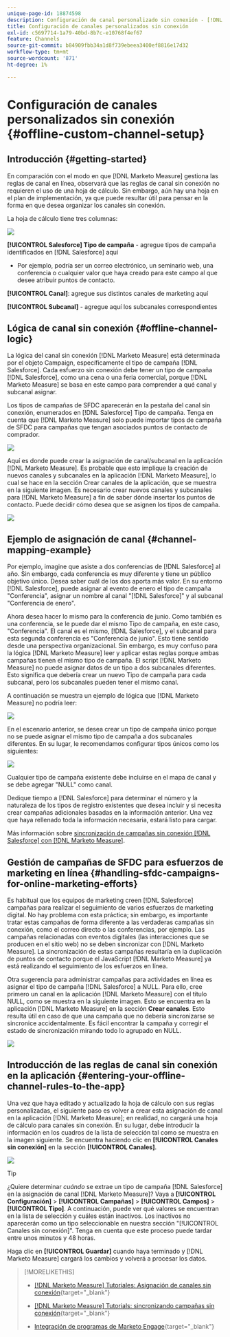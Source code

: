 ```yaml
---
unique-page-id: 18874598
description: Configuración de canal personalizado sin conexión - [!DNL Marketo Measure]
title: Configuración de canales personalizados sin conexión
exl-id: c5697714-1a79-40bd-8b7c-e10768f4ef67
feature: Channels
source-git-commit: b84909fbb34a1d8f739ebeea3400ef8816e17d32
workflow-type: tm+mt
source-wordcount: '871'
ht-degree: 1%

---
```


# Configuración de canales personalizados sin conexión {#offline-custom-channel-setup}

## Introducción {#getting-started}

En comparación con el modo en que [!DNL Marketo Measure] gestiona las reglas de canal en línea, observará que las reglas de canal sin conexión no requieren el uso de una hoja de cálculo. Sin embargo, aún hay una hoja en el plan de implementación, ya que puede resultar útil para pensar en la forma en que desea organizar los canales sin conexión.

La hoja de cálculo tiene tres columnas:

![](assets/1-2.png)

**[!UICONTROL Salesforce] Tipo de campaña** - agregue tipos de campaña identificados en [!DNL Salesforce] aquí

* Por ejemplo, podría ser un correo electrónico, un seminario web, una conferencia o cualquier valor que haya creado para este campo al que desee atribuir puntos de contacto.

**[!UICONTROL Canal]**: agregue sus distintos canales de marketing aquí

**[!UICONTROL Subcanal]** - agregue aquí los subcanales correspondientes

## Lógica de canal sin conexión {#offline-channel-logic}

La lógica del canal sin conexión [!DNL Marketo Measure] está determinada por el objeto Campaign, específicamente el tipo de campaña [!DNL Salesforce]. Cada esfuerzo sin conexión debe tener un tipo de campaña [!DNL Salesforce], como una cena o una feria comercial, porque [!DNL Marketo Measure] se basa en este campo para comprender a qué canal y subcanal asignar.

Los tipos de campañas de SFDC aparecerán en la pestaña del canal sin conexión, enumerados en [!DNL Salesforce] Tipo de campaña. Tenga en cuenta que [!DNL Marketo Measure] solo puede importar tipos de campaña de SFDC para campañas que tengan asociados puntos de contacto de comprador.

![](assets/2-2.png)

Aquí es donde puede crear la asignación de canal/subcanal en la aplicación [!DNL Marketo Measure]. Es probable que esto implique la creación de nuevos canales y subcanales en la aplicación [!DNL Marketo Measure], lo cual se hace en la sección Crear canales de la aplicación, que se muestra en la siguiente imagen. Es necesario crear nuevos canales y subcanales para [!DNL Marketo Measure] a fin de saber dónde insertar los puntos de contacto. Puede decidir cómo desea que se asignen los tipos de campaña.

![](assets/3-2.png)

## Ejemplo de asignación de canal {#channel-mapping-example}

Por ejemplo, imagine que asiste a dos conferencias de [!DNL Salesforce] al año. Sin embargo, cada conferencia es muy diferente y tiene un público objetivo único. Desea saber cuál de los dos aporta más valor. En su entorno [!DNL Salesforce], puede asignar al evento de enero el tipo de campaña &quot;Conferencia&quot;, asignar un nombre al canal &quot;[!DNL Salesforce]&quot; y al subcanal &quot;Conferencia de enero&quot;.

Ahora desea hacer lo mismo para la conferencia de junio. Como también es una conferencia, se le puede dar el mismo Tipo de campaña, en este caso, &quot;Conferencia&quot;. El canal es el mismo, [!DNL Salesforce], y el subcanal para esta segunda conferencia es &quot;Conferencia de junio&quot;. Esto tiene sentido desde una perspectiva organizacional. Sin embargo, es muy confuso para la lógica [!DNL Marketo Measure] leer y aplicar estas reglas porque ambas campañas tienen el mismo tipo de campaña. El script [!DNL Marketo Measure] no puede asignar datos de un tipo a dos subcanales diferentes. Esto significa que debería crear un nuevo Tipo de campaña para cada subcanal, pero los subcanales pueden tener el mismo canal.

A continuación se muestra un ejemplo de lógica que [!DNL Marketo Measure] no podría leer:

![](assets/4-2.png)

En el escenario anterior, se desea crear un tipo de campaña único porque no se puede asignar el mismo tipo de campaña a dos subcanales diferentes. En su lugar, le recomendamos configurar tipos únicos como los siguientes:

![](assets/5-2.png)

Cualquier tipo de campaña existente debe incluirse en el mapa de canal y se debe agregar &quot;NULL&quot; como canal.

Dedique tiempo a [!DNL Salesforce] para determinar el número y la naturaleza de los tipos de registro existentes que desea incluir y si necesita crear campañas adicionales basadas en la información anterior. Una vez que haya rellenado toda la información necesaria, estará listo para cargar.

Más información sobre [sincronización de campañas sin conexión [!DNL Salesforce] con [!DNL Marketo Measure]](/help/channel-tracking-and-setup/offline-channels/legacy-processes/syncing-offline-campaigns.md).

## Gestión de campañas de SFDC para esfuerzos de marketing en línea {#handling-sfdc-campaigns-for-online-marketing-efforts}

Es habitual que los equipos de marketing creen [!DNL Salesforce] campañas para realizar el seguimiento de varios esfuerzos de marketing digital. No hay problema con esta práctica; sin embargo, es importante tratar estas campañas de forma diferente a las verdaderas campañas sin conexión, como el correo directo o las conferencias, por ejemplo. Las campañas relacionadas con eventos digitales (las interacciones que se producen en el sitio web) no se deben sincronizar con [!DNL Marketo Measure]. La sincronización de estas campañas resultaría en la duplicación de puntos de contacto porque el JavaScript [!DNL Marketo Measure] ya está realizando el seguimiento de los esfuerzos en línea.

Otra sugerencia para administrar campañas para actividades en línea es asignar el tipo de campaña [!DNL Salesforce] a NULL. Para ello, cree primero un canal en la aplicación [!DNL Marketo Measure] con el título NULL, como se muestra en la siguiente imagen. Esto se encuentra en la aplicación [!DNL Marketo Measure] en la sección **Crear canales**. Esto resulta útil en caso de que una campaña que no debería sincronizarse se sincronice accidentalmente. Es fácil encontrar la campaña y corregir el estado de sincronización mirando todo lo agrupado en NULL.

![](assets/6-2.png)

## Introducción de las reglas de canal sin conexión en la aplicación {#entering-your-offline-channel-rules-to-the-app}

Una vez que haya editado y actualizado la hoja de cálculo con sus reglas personalizadas, el siguiente paso es volver a crear esta asignación de canal en la aplicación [!DNL Marketo Measure]; en realidad, no cargará una hoja de cálculo para canales sin conexión. En su lugar, debe introducir la información en los cuadros de la lista de selección tal como se muestra en la imagen siguiente. Se encuentra haciendo clic en **[!UICONTROL Canales sin conexión]** en la sección **[!UICONTROL Canales]**.

![](assets/7-2.png)

>[!TIP]
>
>¿Quiere determinar _cuándo_ se extrae un tipo de campaña [!DNL Salesforce] en la asignación de canal [!DNL Marketo Measure]? Vaya a **[!UICONTROL Configuración]** > **[!UICONTROL Campañas]** > **[!UICONTROL Campos]** > **[!UICONTROL Tipo]**. A continuación, puede ver qué valores se encuentran en la lista de selección y cuáles están inactivos. Los inactivos no aparecerán como un tipo seleccionable en nuestra sección &quot;[!UICONTROL Canales sin conexión]&quot;. Tenga en cuenta que este proceso puede tardar entre unos minutos y 48 horas.

Haga clic en **[!UICONTROL Guardar]** cuando haya terminado y [!DNL Marketo Measure] cargará los cambios y volverá a procesar los datos.

>[!MORELIKETHIS]
>
>* [[!DNL Marketo Measure] Tutoriales: Asignación de canales sin conexión](https://experienceleague.adobe.com/es/docs/marketo-measure-learn/tutorials/onboarding/marketo-measure-salesforce/mapping-offline-channels){target="_blank"}
>
>* [[!DNL Marketo Measure] Tutorials: sincronizando campañas sin conexión](https://experienceleague.adobe.com/es/docs/marketo-measure-learn/tutorials/onboarding/marketo-measure-salesforce/syncing-offline-campaigns){target="_blank"}
>
>* [Integración de programas de Marketo Engage](/help/marketo-measure-and-marketo/marketo-measure-integrations-with-marketo/marketo-engage-programs-integration.md#channel-mapping){target="_blank"}
